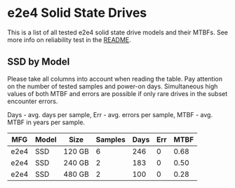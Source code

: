 e2e4 Solid State Drives
=======================

This is a list of all tested e2e4 solid state drive models and their MTBFs. See
more info on reliability test in the [README](https://github.com/linuxhw/SMART).

SSD by Model
------------

Please take all columns into account when reading the table. Pay attention on the
number of tested samples and power-on days. Simultaneous high values of both MTBF
and errors are possible if only rare drives in the subset encounter errors.

Days - avg. days per sample,
Err  - avg. errors per sample,
MTBF - avg. MTBF in years per sample.

| MFG       | Model              | Size   | Samples | Days  | Err   | MTBF |
|-----------|--------------------|--------|---------|-------|-------|------|
| e2e4      | SSD                | 120 GB | 6       | 246   | 0     | 0.68   |
| e2e4      | SSD                | 240 GB | 2       | 183   | 0     | 0.50   |
| e2e4      | SSD                | 480 GB | 2       | 100   | 0     | 0.28   |
